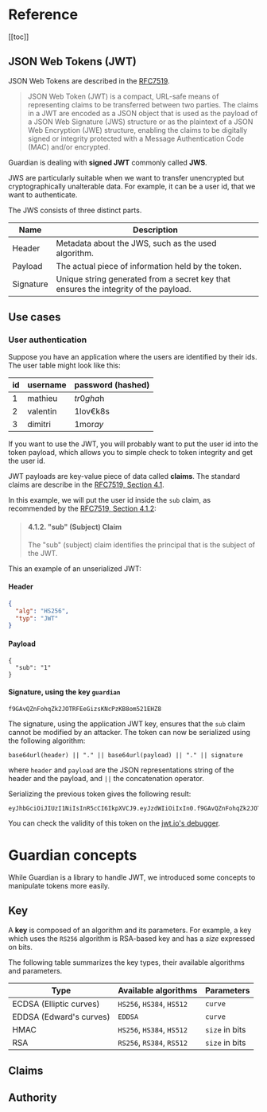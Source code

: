 # Reference

[[toc]]

## JSON Web Tokens (JWT)
JSON Web Tokens are described in the [RFC7519](https://tools.ietf.org/html/rfc7519).

> JSON Web Token (JWT) is a compact, URL-safe means of representing claims to be transferred between two parties.
> The claims in a JWT are encoded as a JSON object that is used as the payload of a JSON Web Signature (JWS) structure or as the plaintext of a JSON Web Encryption (JWE) structure, enabling the claims to be digitally signed or integrity protected with a Message Authentication Code (MAC) and/or encrypted.

Guardian is dealing with **signed JWT** commonly called **JWS**.

JWS are particularly suitable when we want to transfer unencrypted but cryptographically unalterable data.
For example, it can be a user id, that we want to authenticate.

The JWS consists of three distinct parts.

| Name      | Description                                                                          |
|-----------|--------------------------------------------------------------------------------------|
| Header    | Metadata about the JWS, such as the used algorithm.                                  |
| Payload   | The actual piece of information held by the token.                                   |
| Signature | Unique string generated from a secret key that ensures the integrity of the payload. |

## Use cases
### User authentication

Suppose you have an application where the users are identified by their ids.
The user table might look like this:

| id | username | password  (hashed) |
|----|----------|--------------------|
|  1 | mathieu  | $tr0gha$h          |
|  2 | valentin | 1lov€k8s           |
|  3 | dimitri  | 1mor$ay$           |

If you want to use the JWT, you will probably want to put the user id into the token payload, which allows you to simple check to token integrity and get the user id.

JWT payloads are key-value piece of data called **claims**.
The standard claims are describe in the [RFC7519, Section 4.1](https://tools.ietf.org/html/rfc7519#section-4.1).

In this example, we will put the user id inside the `sub` claim, as recommended by the [RFC7519, Section 4.1.2](https://tools.ietf.org/html/rfc7519#section-4.1.2):

> #### 4.1.2.  "sub" (Subject) Claim
> The "sub" (subject) claim identifies the principal that is the subject of the JWT.

This an example of an unserialized JWT:
#### Header
```json
{
  "alg": "HS256",
  "typ": "JWT"
}
```
#### Payload
```
{
  "sub": "1"
}
```
#### Signature, using the key `guardian`
```
f9GAvQZnFohqZk2JOTRFEeGizsKNcPzKB8om521EHZ8
```

The signature, using the application JWT key, ensures that the `sub` claim cannot be modified by an attacker.
The token can now be serialized using the following algorithm:

```
base64url(header) || "." || base64url(payload) || "." || signature
```

where `header` and `payload` are the JSON representations string of the header and the payload, and `||` the concatenation operator.

Serializing the previous token gives the following result:
```
eyJhbGciOiJIUzI1NiIsInR5cCI6IkpXVCJ9.eyJzdWIiOiIxIn0.f9GAvQZnFohqZk2JOTRFEeGizsKNcPzKB8om521EHZ8
```

You can check the validity of this token on the [jwt.io's debugger](https://jwt.io).

# Guardian concepts

While Guardian is a library to handle JWT, we introduced some concepts to manipulate tokens more easily.

## Key
A **key** is composed of an algorithm and its parameters.
For example, a key which uses the `RS256` algorithm is RSA-based key and has a *size* expressed on bits.

The following table summarizes the key types, their available algorithms and parameters.

| Type                    | Available algorithms      | Parameters     |
|-------------------------|---------------------------|----------------|
| ECDSA (Elliptic curves) | `HS256`, `HS384`, `HS512` | `curve`        |
| EDDSA (Edward's curves) | `EDDSA`                   | `curve`        |
| HMAC                    | `HS256`, `HS384`, `HS512` | `size` in bits |
| RSA                     | `RS256`, `RS384`, `RS512` | `size` in bits |

## Claims

## Authority
